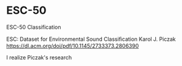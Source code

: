 # ESC-50
ESC-50 Classification

ESC: Dataset for Environmental Sound Classiﬁcation
Karol J. Piczak
https://dl.acm.org/doi/pdf/10.1145/2733373.2806390

I realize Piczak's research
